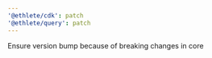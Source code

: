 ```yaml
---
'@ethlete/cdk': patch
'@ethlete/query': patch
---
```


Ensure version bump because of breaking changes in core
